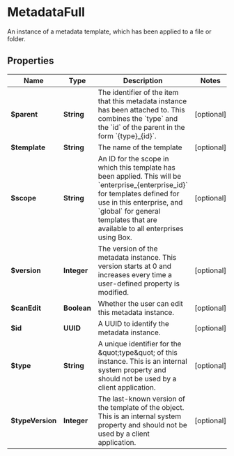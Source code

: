 

# MetadataFull

An instance of a metadata template, which has been applied to a file or folder.

## Properties

| Name | Type | Description | Notes |
|------------ | ------------- | ------------- | -------------|
|**$parent** | **String** | The identifier of the item that this metadata instance has been attached to. This combines the &#x60;type&#x60; and the &#x60;id&#x60; of the parent in the form &#x60;{type}_{id}&#x60;. |  [optional] |
|**$template** | **String** | The name of the template |  [optional] |
|**$scope** | **String** | An ID for the scope in which this template has been applied. This will be &#x60;enterprise_{enterprise_id}&#x60; for templates defined for use in this enterprise, and &#x60;global&#x60; for general templates that are available to all enterprises using Box. |  [optional] |
|**$version** | **Integer** | The version of the metadata instance. This version starts at 0 and increases every time a user-defined property is modified. |  [optional] |
|**$canEdit** | **Boolean** | Whether the user can edit this metadata instance. |  [optional] |
|**$id** | **UUID** | A UUID to identify the metadata instance. |  [optional] |
|**$type** | **String** | A unique identifier for the \&quot;type\&quot; of this instance. This is an internal system property and should not be used by a client application. |  [optional] |
|**$typeVersion** | **Integer** | The last-known version of the template of the object. This is an internal system property and should not be used by a client application. |  [optional] |



